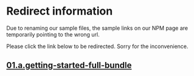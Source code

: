 # Redirect information

Due to renaming our sample files, the sample links on our NPM page are temporarily pointing to the wrong url. 

Please click the link below to be redirected. Sorry for the inconvenience.

## [01.a.getting-started-full-bundle](./../01.a.getting-started-full-bundle/README.md)